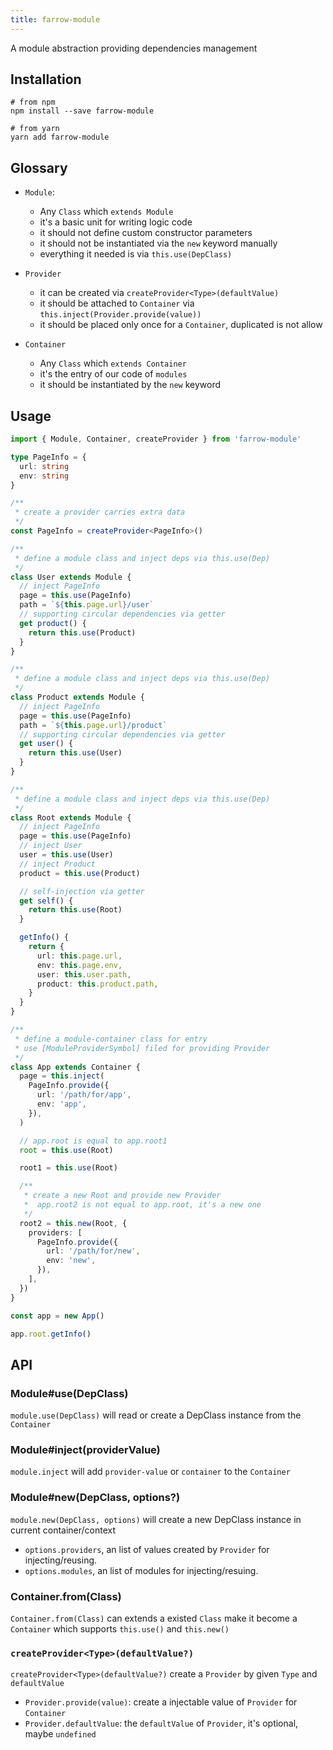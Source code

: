 ```yaml
---
title: farrow-module
---
```


A module abstraction providing dependencies management

## Installation

```shell
# from npm
npm install --save farrow-module

# from yarn
yarn add farrow-module
```

## Glossary

- `Module`:

  - Any `Class` which `extends Module`
  - it's a basic unit for writing logic code
  - it should not define custom constructor parameters
  - it should not be instantiated via the `new` keyword manually
  - everything it needed is via `this.use(DepClass)`

- `Provider`

  - it can be created via `createProvider<Type>(defaultValue)`
  - it should be attached to `Container` via `this.inject(Provider.provide(value))`
  - it should be placed only once for a `Container`, duplicated is not allow

- `Container`

  - Any `Class` which `extends Container`
  - it's the entry of our code of `modules`
  - it should be instantiated by the `new` keyword

## Usage

```typescript
import { Module, Container, createProvider } from 'farrow-module'

type PageInfo = {
  url: string
  env: string
}

/**
 * create a provider carries extra data
 */
const PageInfo = createProvider<PageInfo>()

/**
 * define a module class and inject deps via this.use(Dep)
 */
class User extends Module {
  // inject PageInfo
  page = this.use(PageInfo)
  path = `${this.page.url}/user`
  // supporting circular dependencies via getter
  get product() {
    return this.use(Product)
  }
}

/**
 * define a module class and inject deps via this.use(Dep)
 */
class Product extends Module {
  // inject PageInfo
  page = this.use(PageInfo)
  path = `${this.page.url}/product`
  // supporting circular dependencies via getter
  get user() {
    return this.use(User)
  }
}

/**
 * define a module class and inject deps via this.use(Dep)
 */
class Root extends Module {
  // inject PageInfo
  page = this.use(PageInfo)
  // inject User
  user = this.use(User)
  // inject Product
  product = this.use(Product)

  // self-injection via getter
  get self() {
    return this.use(Root)
  }

  getInfo() {
    return {
      url: this.page.url,
      env: this.page.env,
      user: this.user.path,
      product: this.product.path,
    }
  }
}

/**
 * define a module-container class for entry
 * use [ModuleProviderSymbol] filed for providing Provider
 */
class App extends Container {
  page = this.inject(
    PageInfo.provide({
      url: '/path/for/app',
      env: 'app',
    }),
  )

  // app.root is equal to app.root1
  root = this.use(Root)

  root1 = this.use(Root)

  /**
   * create a new Root and provide new Provider
   *  app.root2 is not equal to app.root, it's a new one
   */
  root2 = this.new(Root, {
    providers: [
      PageInfo.provide({
        url: '/path/for/new',
        env: 'new',
      }),
    ],
  })
}

const app = new App()

app.root.getInfo()
```

## API

### Module#use(DepClass)

`module.use(DepClass)` will read or create a DepClass instance from the `Container`

### Module#inject(providerValue)

`module.inject` will add `provider-value` or `container` to the `Container`

### Module#new(DepClass, options?)

`module.new(DepClass, options)` will create a new DepClass instance in current container/context

- `options.providers`, an list of values created by `Provider` for injecting/reusing.
- `options.modules`, an list of modules for injecting/resuing.

### Container.from(Class)

`Container.from(Class)` can extends a existed `Class` make it become a `Container` which supports `this.use()` and `this.new()`

### `createProvider<Type>(defaultValue?)`

`createProvider<Type>(defaultValue?)` create a `Provider` by given `Type` and `defaultValue`

- `Provider.provide(value)`: create a injectable value of `Provider` for `Container`
- `Provider.defaultValue`: the `defaultValue` of `Provider`, it's optional, maybe `undefined`
